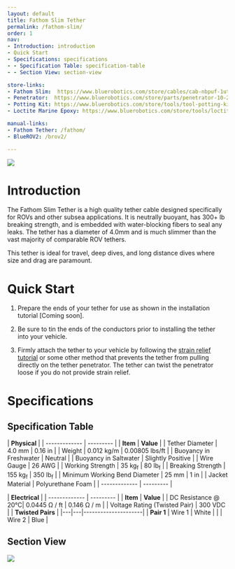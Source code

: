 ```yaml
---
layout: default
title: Fathom Slim Tether
permalink: /fathom-slim/
order: 1
nav:
- Introduction: introduction
- Quick Start 
- Specifications: specifications
- - Specification Table: specification-table
- - Section View: section-view

store-links:
- Fathom Slim:  https://www.bluerobotics.com/store/cables/cab-nbpuf-1utp-26awg/
- Penetrator:  https://www.bluerobotics.com/store/parts/penetrator-10-25-a-8mm-r2/
- Potting Kit: https://www.bluerobotics.com/store/tools/tool-potting-kit-r1/
- Loctite Marine Epoxy: https://www.bluerobotics.com/store/tools/loctite-marine-epoxy/

manual-links:
- Fathom Tether: /fathom/
- BlueROV2: /brov2/

---
```


<img src="/fathom/cad/slim-banner.png" class="img-responsive" style="max-width:900px"  />
	
# Introduction

The Fathom Slim Tether is a high quality tether cable designed specifically for ROVs and other subsea applications. It is neutrally buoyant, has 300+ lb breaking strength, and is embedded with water-blocking fibers to seal any leaks. The tether has a diameter of 4.0mm and is much slimmer than the vast majority of comparable ROV tethers.

This tether is ideal for travel, deep dives, and long distance dives where size and drag are paramount.
 
# Quick Start 

1. Prepare the ends of your tether for use as shown in the installation tutorial [Coming soon].

2. Be sure to tin the ends of the conductors prior to installing the tether into your vehicle.

3. Firmly attach the tether to your vehicle by following the [strain relief tutorial](#strain-relief) or some other method that prevents the tether from pulling directly on the tether penetrator. The tether can twist the penetrator loose if you do not provide strain relief.
 
# Specifications

## Specification Table

|      **Physical**       |
| ------------- | --------- |
| **Item** | **Value** |
| Tether Diameter | 4.0 mm | 0.16 in |
| Weight | 0.012 kg/m | 0.00805 lbs/ft |
| Buoyancy in Freshwater | Neutral |
| Buoyancy in Saltwater | Slightly Positive |
| Wire Gauge   | 26 AWG |
| Working Strength | 35 kg<sub>f</sub> | 80 lb<sub>f</sub> |
| Breaking Strength | 155 kg<sub>f</sub> | 350 lb<sub>f</sub> |
| Minimum Working Bend Diameter | 25 mm | 1 in |
| Jacket Material | Polyurethane Foam |
| ------------- | --------- |

|      **Electrical**       |
| ------------- | --------- |
| **Item** | **Value** |
| DC Resistance @ 20&deg;C| 0.0445 &Omega; / ft | 0.146 &Omega; / m |
| Voltage Rating (Twisted Pair) | 300 VDC |
|      **Twisted Pairs**    |
|---|---|---------------------|
| **Pair 1** | Wire 1 | White |
|            | Wire 2 | Blue  |

## Section View

<img src="/fathom/cad/Slim-Cross-Section.png" class="img-responsive" style="max-width:900px"  />

